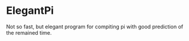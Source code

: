 # ElegantPi
Not so fast, but elegant program for compiting pi with good prediction of the remained time.
